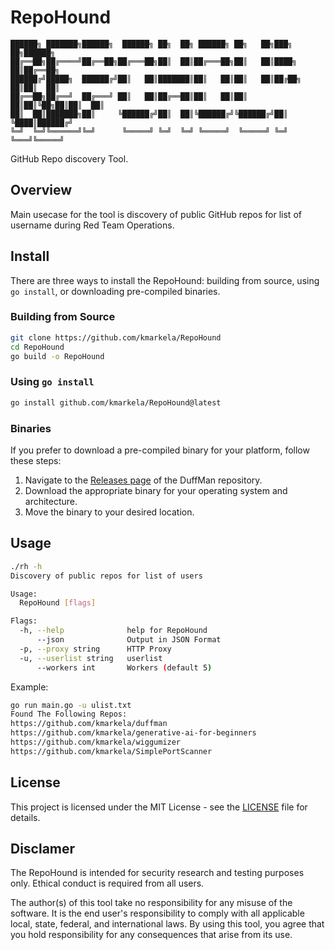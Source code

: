 # RepoHound

```
██████╗ ███████╗██████╗  ██████╗ ██╗  ██╗ ██████╗ ██╗   ██╗███╗   ██╗██████╗ 
██╔══██╗██╔════╝██╔══██╗██╔═══██╗██║  ██║██╔═══██╗██║   ██║████╗  ██║██╔══██╗
██████╔╝█████╗  ██████╔╝██║   ██║███████║██║   ██║██║   ██║██╔██╗ ██║██║  ██║
██╔══██╗██╔══╝  ██╔═══╝ ██║   ██║██╔══██║██║   ██║██║   ██║██║╚██╗██║██║  ██║
██║  ██║███████╗██║     ╚██████╔╝██║  ██║╚██████╔╝╚██████╔╝██║ ╚████║██████╔╝
╚═╝  ╚═╝╚══════╝╚═╝      ╚═════╝ ╚═╝  ╚═╝ ╚═════╝  ╚═════╝ ╚═╝  ╚═══╝╚═════╝                                                        
```


GitHub Repo discovery Tool. 


## Overview

Main usecase for the tool is discovery of public GitHub repos for list of username during Red Team Operations. 

## Install 

There are three ways to install the RepoHound: building from source, using `go install`, or downloading pre-compiled binaries.

### Building from Source

```sh
git clone https://github.com/kmarkela/RepoHound
cd RepoHound
go build -o RepoHound
```

### Using `go install`

```sh
go install github.com/kmarkela/RepoHound@latest
```

### Binaries 

If you prefer to download a pre-compiled binary for your platform, follow these steps:

1. Navigate to the [Releases page](https://github.com/kmarkela/RepoHound/releases) of the DuffMan repository.
2. Download the appropriate binary for your operating system and architecture.
3. Move the binary to your desired location.

## Usage

```sh
./rh -h
Discovery of public repos for list of users

Usage:
  RepoHound [flags]

Flags:
  -h, --help              help for RepoHound
      --json              Output in JSON Format
  -p, --proxy string      HTTP Proxy
  -u, --userlist string   userlist
      --workers int       Workers (default 5)
```

Example:
```sh
go run main.go -u ulist.txt
Found The Following Repos:
https://github.com/kmarkela/duffman
https://github.com/kmarkela/generative-ai-for-beginners
https://github.com/kmarkela/wiggumizer
https://github.com/kmarkela/SimplePortScanner

```

## License 

This project is licensed under the MIT License - see the [LICENSE](./LICENSE) file for details.

## Disclamer 

The RepoHound is intended for security research and testing purposes only. Ethical conduct is required from all users.

The author(s) of this tool take no responsibility for any misuse of the software. It is the end user's responsibility to comply with all applicable local, state, federal, and international laws. By using this tool, you agree that you hold responsibility for any consequences that arise from its use.
